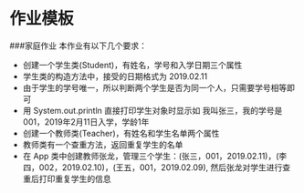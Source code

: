 # 作业模板
###家庭作业
本作业有以下几个要求：
- 创建一个学生类(Student)，有姓名，学号和入学日期三个属性
- 学生类的构造方法中，接受的日期格式为 2019.02.11
- 由于学生的学号唯一，所以判断两个学生是否为同一个人，只需要学号相等即可
- 用 System.out.println 直接打印学生对象时显示如 我叫张三，我的学号是001，2019年2月11日入学，学龄1年
- 创建一个教师类(Teacher)，有姓名和学生名单两个属性
- 教师类有一个查重方法，返回重复学生的名单
- 在 App 类中创建教师张龙，管理三个学生：(张三，001，2019.02.11)，(李四，002，2019.02.10)，(王五，001，2019.02.09), 然后张龙对学生进行查重后打印重复学生的信息